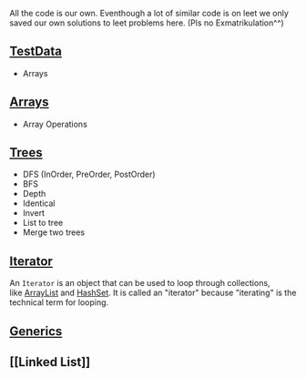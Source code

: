 All the code is our own. Eventhough a lot of similar code is on leet we only saved our own solutions to leet problems here. (Pls no Exmatrikulation^^)

## [TestData](/TestData.md)
- Arrays

## [Arrays](/Arrays.md)
- Array Operations

## [Trees](/Trees.md)
- DFS (InOrder, PreOrder, PostOrder)
- BFS
- Depth
- Identical
- Invert
- List to tree
- Merge two trees


## [Iterator](/Iterator.md)
An `Iterator` is an object that can be used to loop through collections, like [ArrayList](https://www.w3schools.com/java/java_arraylist.asp) and [HashSet](https://www.w3schools.com/java/java_hashset.asp). It is called an "iterator" because "iterating" is the technical term for looping.


## [Generics](/Generics.md)

## [[Linked List]]